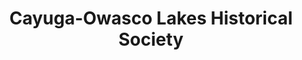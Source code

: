 ---
layout: repo
title: "Cayuga-Owasco Lakes Historical Society"
id: 21528
permalink: repos/21528/
---